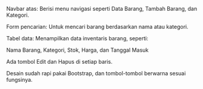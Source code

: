 Navbar atas: Berisi menu navigasi seperti Data Barang, Tambah Barang, dan Kategori.

Form pencarian: Untuk mencari barang berdasarkan nama atau kategori.

Tabel data: Menampilkan data inventaris barang, seperti:

Nama Barang, Kategori, Stok, Harga, dan Tanggal Masuk

Ada tombol Edit dan Hapus di setiap baris.

Desain sudah rapi pakai Bootstrap, dan tombol-tombol berwarna sesuai fungsinya.
